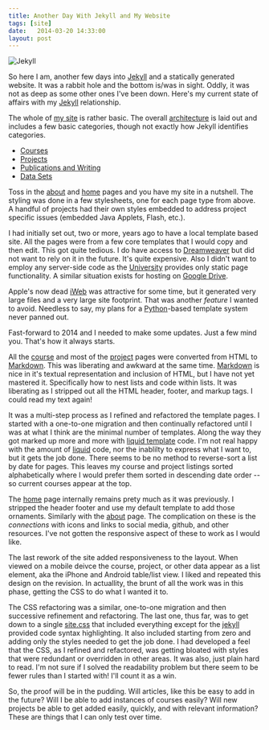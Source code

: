 ```yaml
---
title: Another Day With Jekyll and My Website
tags: [site]
date:   2014-03-20 14:33:00
layout: post
---
```

![Jekyll](http://jekyllrb.com/img/logo-2x.png)

So here I am, another few days into [Jekyll][1] and a statically
generated website. It was a rabbit hole and the bottom is/was in
sight. Oddly, it was not as deep as some other ones I've been
down. Here's my current state of affairs with my [Jekyll][1]
relationship.

The whole of [my site]({{site.baseurl}}/) is rather basic. The overall
[architecture]({{site.baseurl}}/site-architecture-notes) is laid out
and includes a few basic categories, though not exactly how Jekyll
identifies categories.

* [Courses]({{site.baseurl}}/courses.html)
* [Projects]({{site.baseurl}}/projects.html)
* [Publications and Writing]({{site.baseurl}}/publications.html)
* [Data Sets]({{site.baseurl}}/data.html)

Toss in the [about]({{site.baseurl}}/about.html) and
[home]({{site.baseurl}}/) pages and you have my site in a
nutshell. The styling was done in a few stylesheets, one for each page
type from above. A handful of projects had their own styles embedded
to address project specific issues (embedded Java Applets, Flash,
etc.).

I had initially set out, two or more, years ago to have a local
template based site. All the pages were from a few core templates that
I would copy and then edit. This got quite tedious. I do have access
to [Dreamweaver][4] but did not want to rely on it in the future.
It's quite expensive. Also I didn't want to employ any server-side
code as the [University][3] provides only static page functionality. A
similar situation exists for hosting on [Google Drive][2].

Apple's now dead [iWeb][5] was attractive for some time, but it
generated very large files and a very large site footprint. That was
another *feature* I wanted to avoid. Needless to say, my plans for a
[Python][6]-based template system never panned out.

Fast-forward to 2014 and I needed to make some updates. Just a few
mind you. That's how it always starts.

All the [course]({{site.baseurl}}/courses.html) and most of the
[project]({{site.baseurl}}/projects.html) pages were converted from
HTML to [Markdown][6]. This was liberating and awkward at the same
time. [Markdown][6] is nice in it's textual representation and
inclusion of HTML, but I have not yet mastered it. Specifically how to
nest lists and code within lists. It was liberating as I stripped out
all the HTML header, footer, and markup tags. I could read my text
again!

It was a multi-step process as I refined and refactored the template
pages.  I started with a one-to-one migration and then continually
refactored until I was at what I think are the minimal number of
templates. Along the way they got marked up more and more with [liquid
template][7] code. I'm not real happy with the amount of [liquid][7]
code, nor the inablilty to express what I want to, but it gets the job
done. There seems to be no method to reverse-sort a list by date for
pages. This leaves my course and project listings sorted
alphabetically where I would prefer them sorted in descending date
order -- so current courses appear at the top.

The [home]({{site.baseurl}}/) page internally remains prety much as it
was previously.  I stripped the header footer and use my default
template to add those ornaments. Similarly with the
[about]({{site.baseurl}}/about.html) page. The complication on these
is the *connections* with icons and links to social media, github, and
other resources. I've not gotten the responsive aspect of these to
work as I would like.

The last rework of the site added responsiveness to the layout. When
viewed on a mobile deivce the course, project, or other data appear as
a list element, aka the iPhone and Android table/list view. I liked
and repeated this design on the revision. In actuallity, the brunt of
all the work was in this phase, getting the CSS to do what I wanted it
to.

The CSS refactoring was a similar, one-to-one migration and then
successive refinement and refactoring. The last one, thus far, was to
get down to a single [site.css]({{site.baseurl}}/css/site.css) that
included everything except for the [jekyll][1] provided code syntax
highlighting. It also included starting from zero and adding only the
styles needed to get the job done. I had developed a feel that the
CSS, as I refined and refactored, was getting bloated with styles that
were redundant or overridden in other areas. It was also, just plain
hard to read. I'm not sure if I solved the readability problem but
there seem to be fewer rules than I started with! I'll count it as a
win.

So, the proof will be in the pudding. Will articles, like this be easy
to add in the future? Will I be able to add instances of courses
easily? Will new projects be able to get added easily, quickly, and
with relevant information? These are things that I can only test
over time.

  [1]: http://jekyllrb.com
  [2]: https://developers.google.com/drive/web/publish-site
  [3]: http://usm.maine.edu
  [4]: http://adobe.com/
  [5]: http://apple.com/iWeb
  [6]: http://daringfireball.net/projects/markdown/
  [7]: http://liquidmarkup.org
